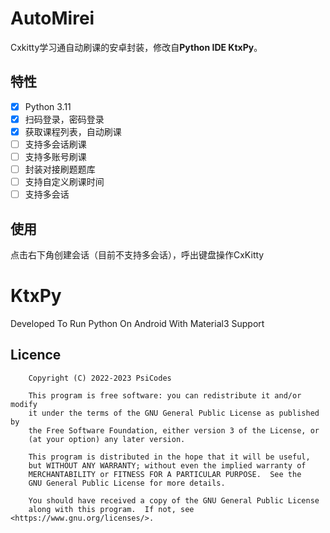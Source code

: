 # AutoMirei

Cxkitty学习通自动刷课的安卓封装，修改自**Python IDE KtxPy**。

## 特性

- [x] Python 3.11
- [x] 扫码登录，密码登录
- [x] 获取课程列表，自动刷课
- [ ] 支持多会话刷课
- [ ] 支持多账号刷课
- [ ] 封装对接刷题题库
- [ ] 支持自定义刷课时间
- [ ] 支持多会话

## 使用

点击右下角创建会话（目前不支持多会话），呼出键盘操作CxKitty

# KtxPy

Developed To Run Python On Android With Material3 Support

## Licence
```
    Copyright (C) 2022-2023 PsiCodes

    This program is free software: you can redistribute it and/or modify
    it under the terms of the GNU General Public License as published by
    the Free Software Foundation, either version 3 of the License, or
    (at your option) any later version.

    This program is distributed in the hope that it will be useful,
    but WITHOUT ANY WARRANTY; without even the implied warranty of
    MERCHANTABILITY or FITNESS FOR A PARTICULAR PURPOSE.  See the
    GNU General Public License for more details.

    You should have received a copy of the GNU General Public License
    along with this program.  If not, see <https://www.gnu.org/licenses/>.
```
